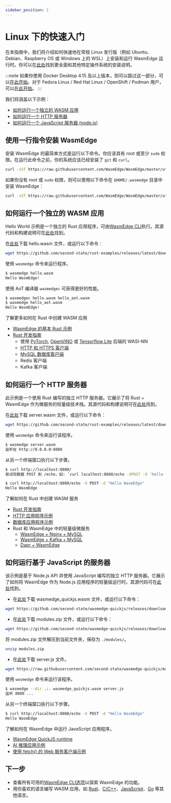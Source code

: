 ```yaml
---
sidebar_position: 1
---
```


# Linux 下的快速入门

在本指南中，我们将介绍如何快速地在常规 Linux 发行版（例如 Ubuntu、Debian、Raspberry OS 或 Windows 上的 WSL）上安装和运行 WasmEdge 运行时。你可以在[此处](../install.md#install)找到更全面和其他特定操作系统的安装说明。

<!-- prettier-ignore -->
:::note
如果你使用 Docker Desktop 4.15 及以上版本，则可以跳过这一部分，可以[在此开始](quick_start_docker.md)。对于 Fedora Linux / Red Hat Linux / OpenShift / Podman 用户，可以[在此开始](quick_start_redhat.md)。
:::

我们将涵盖以下示例：

- [如何运行一个独立的 WASM 应用](#how-to-run-a-standalone-wasm-app)
- [如何运行一个 HTTP 服务器](#how-to-run-an-http-server)
- [如何运行一个 JavaScript 服务器 (node.js)](#how-to-run-a-javascript-based-server)

## 使用一行指令安装 WasmEdge

安装 WasmEdge 的最简单方式是运行以下命令。你应该具有 root 或至少 `sudo` 权限。在运行此命令之前，你的系统应该已经安装了 `git` 和 `curl`。

```bash
curl -sSf https://raw.githubusercontent.com/WasmEdge/WasmEdge/master/utils/install.sh | sudo bash -s -- -p /usr/local
```

如果你没有 root 或 `sudo` 权限，则可以使用以下命令在 `$HOME/.wasmedge` 目录中安装 WasmEdge：

```bash
curl -sSf https://raw.githubusercontent.com/WasmEdge/WasmEdge/master/utils/install.sh | bash
```

## 如何运行一个独立的 WASM 应用

Hello World 示例是一个独立的 Rust 应用程序，可由[WasmEdge CLI](../build-and-run/cli.md)执行。其源代码和构建说明可在[此处](https://github.com/second-state/rust-examples/tree/main/hello)找到。

在[此处](https://github.com/second-state/rust-examples/releases/latest/download/hello.wasm)下载 hello.wasm 文件，或运行以下命令：

```bash
wget https://github.com/second-state/rust-examples/releases/latest/download/hello.wasm
```

使用 `wasmedge` 命令来运行程序。

```bash
$ wasmedge hello.wasm
Hello WasmEdge!
```

使用 AoT 编译器 `wasmedgec` 可获得更好的性能。

```bash
$ wasmedgec hello.wasm hello_aot.wasm
$ wasmedge hello_aot.wasm
Hello WasmEdge!
```

了解更多如何在 Rust 中创建 WASM 应用

- [WasmEdge 的基本 Rust 示例](https://github.com/second-state/rust-examples)
- [Rust 开发指南](/category/develop-wasm-apps-in-rust)
  - 使用 [PyTorch](../../develop/rust/wasinn/pytorch.md), [OpenVINO](../../develop/rust/wasinn/openvino.md) 或 [Tensorflow Lite](../../develop/rust/wasinn/tensorflow_lite.md) 后端的 WASI-NN
  - [HTTP 和 HTTPS 客户端](../../develop/rust/http_service/client.md)
  - [MySQL 数据库客户端](../../develop/rust/database/my_sql_driver.md)
  - Redis 客户端
  - Kafka 客户端

## 如何运行一个 HTTP 服务器

此示例是一个使用 Rust 编写的独立 HTTP 服务器。它展示了将 Rust + WasmEdge 作为微服务的轻量级技术栈。其源代码和构建说明可在[此处](https://github.com/second-state/rust-examples/tree/main/server)找到。

在[此处](https://github.com/second-state/rust-examples/releases/latest/download/server.wasm)下载 server.wasm 文件，或运行以下命令：

```bash
wget https://github.com/second-state/rust-examples/releases/latest/download/server.wasm
```

使用 `wasmedge` 命令来运行该程序。

```bash
$ wasmedge server.wasm
监听在 http://0.0.0.0:8080
```

从另一个终端窗口执行以下步骤。

```bash
$ curl http://localhost:8080/
尝试将数据 POST 到 /echo，如: `curl localhost:8080/echo -XPOST -d 'hello world'`

$ curl http://localhost:8080/echo -X POST -d "Hello WasmEdge"
Hello WasmEdge
```

了解如何在 Rust 中创建 WASM 服务

- [Rust 开发指南](/category/develop-wasm-apps-in-rust)
- [HTTP 应用程序示例](https://github.com/WasmEdge/wasmedge_hyper_demo)
- [数据库应用程序示例](https://github.com/WasmEdge/wasmedge-db-examples)
- Rust 和 WasmEdge 中的轻量级微服务
  - [WasmEdge + Nginx + MySQL](https://github.com/second-state/microservice-rust-mysql)
  - [WasmEdge + Kafka + MySQL](https://github.com/docker/awesome-compose/tree/master/wasmedge-kafka-mysql)
  - [Dapr + WasmEdge](https://github.com/second-state/dapr-wasm)

## 如何运行基于 JavaScript 的服务器

该示例是基于 Node.js API 并使用 JavaScript 编写的独立 HTTP 服务器。它展示了如何将 WasmEdge 作为 Node.js 应用程序的轻量级运行时。其源代码可在[此处](https://github.com/second-state/wasmedge-quickjs/tree/main/example_js/docker_wasm/server)找到。

- 在[此处](https://github.com/second-state/wasmedge-quickjs/releases/download/v0.5.0-alpha/wasmedge_quickjs.wasm)下载 wasmedge_quickjs.wasm 文件，或运行以下命令：

```bash
wget https://github.com/second-state/wasmedge-quickjs/releases/download/v0.5.0-alpha/wasmedge_quickjs.wasm
```

- 在[此处](https://github.com/second-state/wasmedge-quickjs/releases/download/v0.5.0-alpha/modules.zip)下载 modules.zip 文件，或运行以下命令：

```bash
wget https://github.com/second-state/wasmedge-quickjs/releases/download/v0.5.0-alpha/modules.zip
```

将 modules.zip 文件解压到当前文件夹，保存为 `./modules/`。

```bash
unzip modules.zip
```

- 在[此处](https://raw.githubusercontent.com/second-state/wasmedge-quickjs/main/example_js/docker_wasm/server/server.js)下载 server.js 文件。

```bash
wget https://raw.githubusercontent.com/second-state/wasmedge-quickjs/main/example_js/docker_wasm/server/server.js
```

使用 `wasmedge` 命令来运行该程序。

```bash
$ wasmedge --dir .:. wasmedge_quickjs.wasm server.js
监听 8080 ...
```

从另一个终端窗口执行以下步骤。

```bash
$ curl http://localhost:8080/echo -X POST -d "Hello WasmEdge"
Hello WasmEdge
```

了解如何在 WasmEdge 中运行 JavaScript 应用程序。

- [WasmEdge QuickJS runtime](https://github.com/second-state/wasmedge-quickjs)
- [AI 推理应用示例](https://github.com/second-state/wasmedge-quickjs/tree/main/example_js/tensorflow_lite_demo)
- [使用 fetch() 的 Web 服务客户端示例](https://github.com/second-state/wasmedge-quickjs/blob/main/example_js/wasi_http_fetch.js)

## 下一步

- 查看所有可用的[WasmEdge CLI选项](../build-and-run/cli.md)以探索 WasmEdge 的功能。
- 用你喜欢的语言编写 WASM 应用，如 [Rust](/category/develop-wasm-apps-in-rust)、[C/C++](/category/develop-wasm-apps-in-cc)、[JavaScript](/category/develop-wasm-apps-in-javascript)、[Go](/category/develop-wasm-apps-in-go) 等其他语言。
